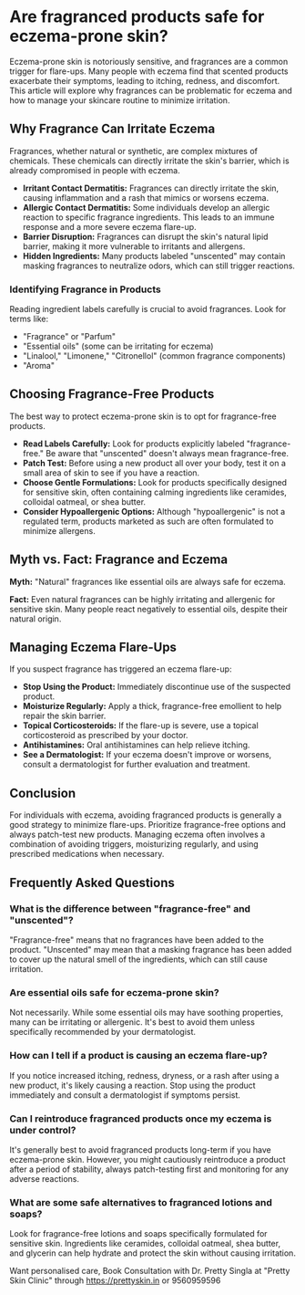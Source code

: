 # Are fragranced products safe for eczema-prone skin?

Eczema-prone skin is notoriously sensitive, and fragrances are a common trigger for flare-ups. Many people with eczema find that scented products exacerbate their symptoms, leading to itching, redness, and discomfort. This article will explore why fragrances can be problematic for eczema and how to manage your skincare routine to minimize irritation.

## Why Fragrance Can Irritate Eczema

Fragrances, whether natural or synthetic, are complex mixtures of chemicals. These chemicals can directly irritate the skin's barrier, which is already compromised in people with eczema.

*   **Irritant Contact Dermatitis:** Fragrances can directly irritate the skin, causing inflammation and a rash that mimics or worsens eczema.
*   **Allergic Contact Dermatitis:** Some individuals develop an allergic reaction to specific fragrance ingredients. This leads to an immune response and a more severe eczema flare-up.
*   **Barrier Disruption:** Fragrances can disrupt the skin's natural lipid barrier, making it more vulnerable to irritants and allergens.
*   **Hidden Ingredients:** Many products labeled "unscented" may contain masking fragrances to neutralize odors, which can still trigger reactions.

### Identifying Fragrance in Products

Reading ingredient labels carefully is crucial to avoid fragrances. Look for terms like:

*   "Fragrance" or "Parfum"
*   "Essential oils" (some can be irritating for eczema)
*   "Linalool," "Limonene," "Citronellol" (common fragrance components)
*   "Aroma"

## Choosing Fragrance-Free Products

The best way to protect eczema-prone skin is to opt for fragrance-free products.

*   **Read Labels Carefully:** Look for products explicitly labeled "fragrance-free." Be aware that "unscented" doesn't always mean fragrance-free.
*   **Patch Test:** Before using a new product all over your body, test it on a small area of skin to see if you have a reaction.
*   **Choose Gentle Formulations:** Look for products specifically designed for sensitive skin, often containing calming ingredients like ceramides, colloidal oatmeal, or shea butter.
*   **Consider Hypoallergenic Options:** Although "hypoallergenic" is not a regulated term, products marketed as such are often formulated to minimize allergens.

## Myth vs. Fact: Fragrance and Eczema

**Myth:** "Natural" fragrances like essential oils are always safe for eczema.

**Fact:** Even natural fragrances can be highly irritating and allergenic for sensitive skin. Many people react negatively to essential oils, despite their natural origin.

## Managing Eczema Flare-Ups

If you suspect fragrance has triggered an eczema flare-up:

*   **Stop Using the Product:** Immediately discontinue use of the suspected product.
*   **Moisturize Regularly:** Apply a thick, fragrance-free emollient to help repair the skin barrier.
*   **Topical Corticosteroids:** If the flare-up is severe, use a topical corticosteroid as prescribed by your doctor.
*   **Antihistamines:** Oral antihistamines can help relieve itching.
*   **See a Dermatologist:** If your eczema doesn't improve or worsens, consult a dermatologist for further evaluation and treatment.

## Conclusion

For individuals with eczema, avoiding fragranced products is generally a good strategy to minimize flare-ups. Prioritize fragrance-free options and always patch-test new products. Managing eczema often involves a combination of avoiding triggers, moisturizing regularly, and using prescribed medications when necessary.

## Frequently Asked Questions

### What is the difference between "fragrance-free" and "unscented"?

"Fragrance-free" means that no fragrances have been added to the product. "Unscented" may mean that a masking fragrance has been added to cover up the natural smell of the ingredients, which can still cause irritation.

### Are essential oils safe for eczema-prone skin?

Not necessarily. While some essential oils may have soothing properties, many can be irritating or allergenic. It's best to avoid them unless specifically recommended by your dermatologist.

### How can I tell if a product is causing an eczema flare-up?

If you notice increased itching, redness, dryness, or a rash after using a new product, it's likely causing a reaction. Stop using the product immediately and consult a dermatologist if symptoms persist.

### Can I reintroduce fragranced products once my eczema is under control?

It's generally best to avoid fragranced products long-term if you have eczema-prone skin. However, you might cautiously reintroduce a product after a period of stability, always patch-testing first and monitoring for any adverse reactions.

### What are some safe alternatives to fragranced lotions and soaps?

Look for fragrance-free lotions and soaps specifically formulated for sensitive skin. Ingredients like ceramides, colloidal oatmeal, shea butter, and glycerin can help hydrate and protect the skin without causing irritation.

Want personalised care, Book Consultation with Dr. Pretty Singla at "Pretty Skin Clinic" through https://prettyskin.in or 9560959596
